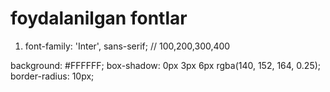 # foydalanilgan fontlar

<!-- CDN orqali Inter fonts -->

1. font-family: 'Inter', sans-serif; // 100,200,300,400

background: #FFFFFF;
box-shadow: 0px 3px 6px rgba(140, 152, 164, 0.25);
border-radius: 10px;
